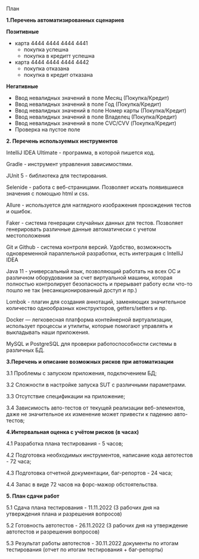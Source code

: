 
План

**1.Перечень автоматизированных сценариев**

**Позитивные**
- карта 4444 4444 4444 4441
    * покупка успешна
    * покупка в кредитт успешна
- карта 4444 4444 4444 4442
    * покупка отказана
    * покупка в кредит отказана

**Негативные**
- Ввод невалидных значений в поле Месяц (Покупка/Кредит)
- Ввод невалидных значений в поле Год (Покупка/Кредит)
- Ввод невалидных значений в поле Номер карты (Покупка/Кредит)
- Ввод невалидных значений в поле Владелец (Покупка/Кредит)
- Ввод невалидных значений в поле CVC/CVV (Покупка/Кредит)
- Проверка на пустое поле

**2. Перечень используемых инструментов**

IntelliJ IDEA Ultimate - программа, в которой пишется код.

Gradle - инструмент управления зависимостями.

JUnit 5 - библиотека для тестирования.

Selenide - работа с веб-страницами. Позволяет искать появившиеся значения с помощью html и css.

Allure - используется для наглядного изображения прохождения тестов и ошибок.

Faker - система генерации случайных данных для тестов. Позволяет генерировать различные данные автоматически с учетом местоположения

Git и Github - система контроля версий. Удобство, возможность одновременной параллельной разработки, есть интеграция с IntelliJ IDEA

Java 11 - универсальный язык, позволяющий работать на всех ОС и различном оборудовании за счет виртуальной машины, которая полностью контролирует безопасность и прерывает работу если что-то пошло не так (несанкционированный доступ и пр.)

Lombok - плагин для создания аннотаций, заменяющих значительное количество однообразных конструкторов, getters/setters и пр.

Docker — легковесная платформа контейнерной виртуализации, использует процессы и утилиты, которые помогают управлять и выкладывать наши приложения.

MySQL и PostgreSQL для проверки работоспособности системы в различных БД.

**3.Перечень и описание возможных рисков при автоматизации**

3.1 Проблемы с запуском приложения, подключением БД;

3.2 Сложности в настройке запуска SUT с различными параметрами.

3.3 Отсутствие спецификации на приложение;

3.4 Зависимость авто-тестов от текущей реализации веб-элементов, даже не значительное их изменение может привести к падению авто-тестов;

**4.Интервальная оценка с учётом рисков (в часах)**

4.1 Разработка плана тестирования - 5 часов;

4.2 Подготовка необходимых инструментов, написание кода автотестов - 72 часа;

4.3 Подготовка отчетной документации, баг-репортов - 24 часа;

4.4 Запас в виде 72 часов на форс-мажор обстоятельства.

**5. План сдачи работ**

5.1 Сдача плана тестирования - 11.11.2022 (3 рабочих дня на утверждения плана и разрешения вопросов)

5.2 Готовность автотестов - 26.11.2022 (3 рабочих дня на утверждение автотестов и разрешения вопросов)

5.3 Результат работы автотестов - 30.11.2022 документы по итогам тестирования (отчет по итогам тестирования + баг-репорты)
